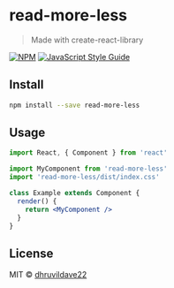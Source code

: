 # read-more-less

> Made with create-react-library

[![NPM](https://img.shields.io/npm/v/read-more-less.svg)](https://www.npmjs.com/package/read-more-less) [![JavaScript Style Guide](https://img.shields.io/badge/code_style-standard-brightgreen.svg)](https://standardjs.com)

## Install

```bash
npm install --save read-more-less
```

## Usage

```jsx
import React, { Component } from 'react'

import MyComponent from 'read-more-less'
import 'read-more-less/dist/index.css'

class Example extends Component {
  render() {
    return <MyComponent />
  }
}
```

## License

MIT © [dhruvildave22](https://github.com/dhruvildave22)
